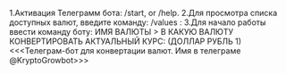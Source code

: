 1.Активация Телеграмм бота: /start, or /help.
2.Для просмотра списка доступных валют, введите команду: /values :
3.Для начало работы ввести команду боту: ИМЯ ВАЛЮТЫ > В КАКУЮ ВАЛЮТУ КОНВЕРТИРОВАТЬ АКТУАЛЬНЫЙ КУРС: (ДОЛЛАР РУБЛЬ 1)
                    <<<Телеграм-бот для конвертации валют. Имя в телеграме @KryptoGrowbot>>>
